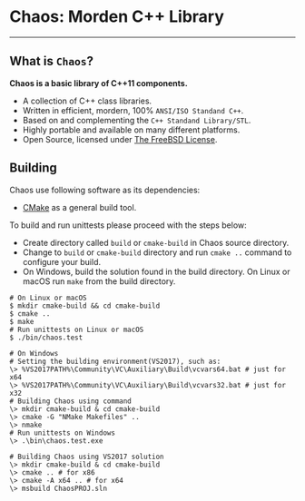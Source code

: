 # **Chaos: Morden C++ Library**
***

## **What is `Chaos`?**
  **Chaos is a basic library of C++11 components.**

  * A collection of C++ class libraries.
  * Written in efficient, mordern, 100% `ANSI/ISO Standand C++`.
  * Based on and complementing the `C++ Standand Library/STL`.
  * Highly portable and available on many different platforms.
  * Open Source, licensed under [The FreeBSD License](https://www.freebsd.org/copyright/freebsd-doc-license.html).

## **Building**
  Chaos use following software as its dependencies:

  * [CMake](https://cmake.org/) as a general build tool.

  To build and run unittests please proceed with the steps below:

  * Create directory called `build` or `cmake-build` in Chaos source directory.
  * Change to `build` or `cmake-build` directory and run `cmake ..` command to configure your build.
  * On Windows, build the solution found in the build directory. On Linux or macOS run `make` from the build directory.
```shell
# On Linux or macOS
$ mkdir cmake-build && cd cmake-build
$ cmake ..
$ make
# Run unittests on Linux or macOS
$ ./bin/chaos.test

# On Windows
# Setting the building environment(VS2017), such as:
\> %VS2017PATH%\Community\VC\Auxiliary\Build\vcvars64.bat # just for x64
\> %VS2017PATH%\Community\VC\Auxiliary\Build\vcvars32.bat # just for x32
# Building Chaos using command
\> mkdir cmake-build & cd cmake-build
\> cmake -G "NMake Makefiles" ..
\> nmake
# Run unittests on Windows
\> .\bin\chaos.test.exe

# Building Chaos using VS2017 solution
\> mkdir cmake-build & cd cmake-build
\> cmake .. # for x86
\> cmake -A x64 .. # for x64
\> msbuild ChaosPROJ.sln
```
